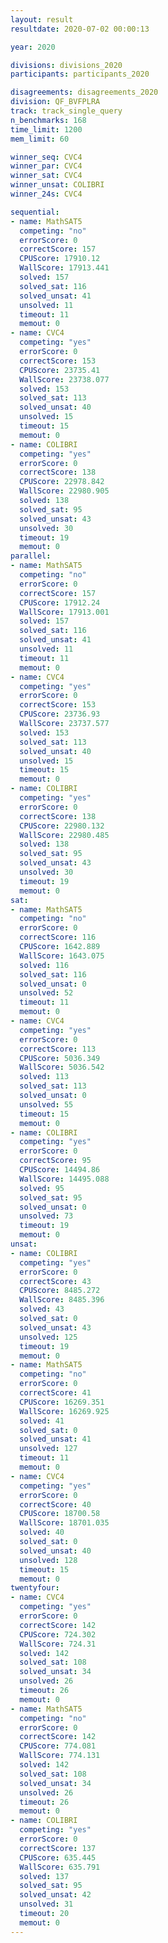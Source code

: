 ```yaml
---
layout: result
resultdate: 2020-07-02 00:00:13

year: 2020

divisions: divisions_2020
participants: participants_2020

disagreements: disagreements_2020
division: QF_BVFPLRA
track: track_single_query
n_benchmarks: 168
time_limit: 1200
mem_limit: 60

winner_seq: CVC4
winner_par: CVC4
winner_sat: CVC4
winner_unsat: COLIBRI
winner_24s: CVC4

sequential:
- name: MathSAT5
  competing: "no"
  errorScore: 0
  correctScore: 157
  CPUScore: 17910.12
  WallScore: 17913.441
  solved: 157
  solved_sat: 116
  solved_unsat: 41
  unsolved: 11
  timeout: 11
  memout: 0
- name: CVC4
  competing: "yes"
  errorScore: 0
  correctScore: 153
  CPUScore: 23735.41
  WallScore: 23738.077
  solved: 153
  solved_sat: 113
  solved_unsat: 40
  unsolved: 15
  timeout: 15
  memout: 0
- name: COLIBRI
  competing: "yes"
  errorScore: 0
  correctScore: 138
  CPUScore: 22978.842
  WallScore: 22980.905
  solved: 138
  solved_sat: 95
  solved_unsat: 43
  unsolved: 30
  timeout: 19
  memout: 0
parallel:
- name: MathSAT5
  competing: "no"
  errorScore: 0
  correctScore: 157
  CPUScore: 17912.24
  WallScore: 17913.001
  solved: 157
  solved_sat: 116
  solved_unsat: 41
  unsolved: 11
  timeout: 11
  memout: 0
- name: CVC4
  competing: "yes"
  errorScore: 0
  correctScore: 153
  CPUScore: 23736.93
  WallScore: 23737.577
  solved: 153
  solved_sat: 113
  solved_unsat: 40
  unsolved: 15
  timeout: 15
  memout: 0
- name: COLIBRI
  competing: "yes"
  errorScore: 0
  correctScore: 138
  CPUScore: 22980.132
  WallScore: 22980.485
  solved: 138
  solved_sat: 95
  solved_unsat: 43
  unsolved: 30
  timeout: 19
  memout: 0
sat:
- name: MathSAT5
  competing: "no"
  errorScore: 0
  correctScore: 116
  CPUScore: 1642.889
  WallScore: 1643.075
  solved: 116
  solved_sat: 116
  solved_unsat: 0
  unsolved: 52
  timeout: 11
  memout: 0
- name: CVC4
  competing: "yes"
  errorScore: 0
  correctScore: 113
  CPUScore: 5036.349
  WallScore: 5036.542
  solved: 113
  solved_sat: 113
  solved_unsat: 0
  unsolved: 55
  timeout: 15
  memout: 0
- name: COLIBRI
  competing: "yes"
  errorScore: 0
  correctScore: 95
  CPUScore: 14494.86
  WallScore: 14495.088
  solved: 95
  solved_sat: 95
  solved_unsat: 0
  unsolved: 73
  timeout: 19
  memout: 0
unsat:
- name: COLIBRI
  competing: "yes"
  errorScore: 0
  correctScore: 43
  CPUScore: 8485.272
  WallScore: 8485.396
  solved: 43
  solved_sat: 0
  solved_unsat: 43
  unsolved: 125
  timeout: 19
  memout: 0
- name: MathSAT5
  competing: "no"
  errorScore: 0
  correctScore: 41
  CPUScore: 16269.351
  WallScore: 16269.925
  solved: 41
  solved_sat: 0
  solved_unsat: 41
  unsolved: 127
  timeout: 11
  memout: 0
- name: CVC4
  competing: "yes"
  errorScore: 0
  correctScore: 40
  CPUScore: 18700.58
  WallScore: 18701.035
  solved: 40
  solved_sat: 0
  solved_unsat: 40
  unsolved: 128
  timeout: 15
  memout: 0
twentyfour:
- name: CVC4
  competing: "yes"
  errorScore: 0
  correctScore: 142
  CPUScore: 724.302
  WallScore: 724.31
  solved: 142
  solved_sat: 108
  solved_unsat: 34
  unsolved: 26
  timeout: 26
  memout: 0
- name: MathSAT5
  competing: "no"
  errorScore: 0
  correctScore: 142
  CPUScore: 774.081
  WallScore: 774.131
  solved: 142
  solved_sat: 108
  solved_unsat: 34
  unsolved: 26
  timeout: 26
  memout: 0
- name: COLIBRI
  competing: "yes"
  errorScore: 0
  correctScore: 137
  CPUScore: 635.445
  WallScore: 635.791
  solved: 137
  solved_sat: 95
  solved_unsat: 42
  unsolved: 31
  timeout: 20
  memout: 0
---
```

